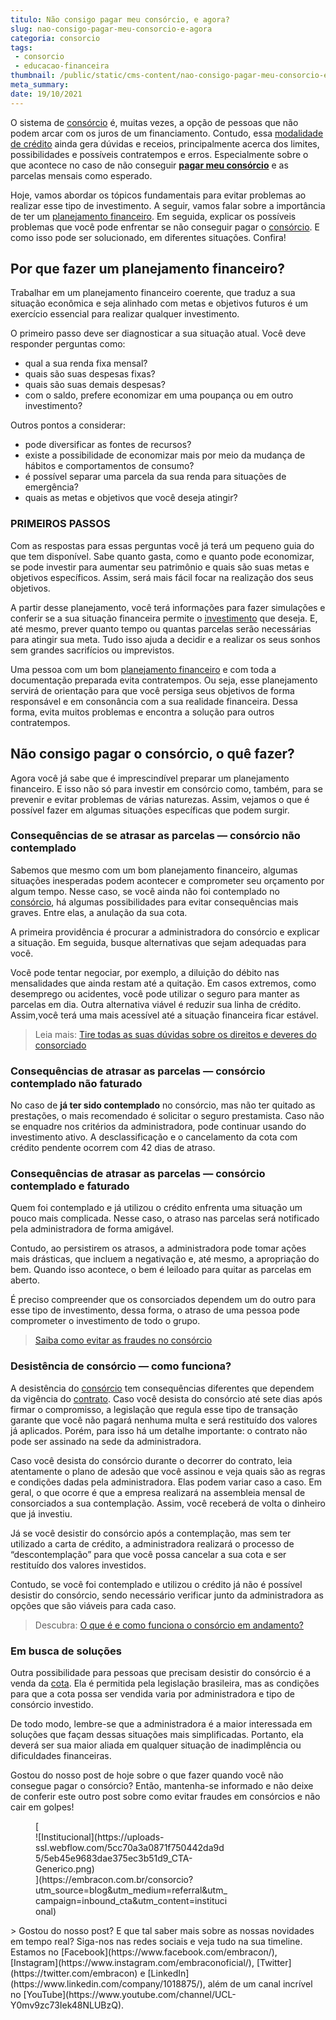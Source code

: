 ```yaml
---
titulo: Não consigo pagar meu consórcio, e agora?
slug: nao-consigo-pagar-meu-consorcio-e-agora
categoria: consorcio
tags:
 - consorcio
 - educacao-financeira
thumbnail: /public/static/cms-content/nao-consigo-pagar-meu-consorcio-e-agora.jpeg
meta_summary: 
date: 19/10/2021
---
```

O sistema de [consórcio](https://www.embracon.com.br/conhecaoconsorcio/o-que-e-consorcio) é, muitas vezes, a opção de pessoas que não podem arcar com os juros de um financiamento. Contudo, essa [modalidade de crédito](https://www.embracon.com.br/blog/tipos-de-consorcio) ainda gera dúvidas e receios, principalmente acerca dos limites, possibilidades e possíveis contratempos e erros. Especialmente sobre o que acontece no caso de não conseguir [**pagar meu consórcio**](https://www.embracon.com.br/blog/como-calcular-as-parcelas-no-consorcio) e as parcelas mensais como esperado.

Hoje, vamos abordar os tópicos fundamentais para evitar problemas ao realizar esse tipo de investimento. A seguir, vamos falar sobre a importância de ter um [planejamento financeiro](https://www.embracon.com.br/blog/planejamento-financeiro-um-guia-para-as-financas-nao-sairem-de-controle). Em seguida, explicar os possíveis problemas que você pode enfrentar se não conseguir pagar o [consórcio](https://www.embracon.com.br/blog/entenda-como-o-consorcio-pode-te-ajudar-a-manter-a-estabilidade-financeira). E como isso pode ser solucionado, em diferentes situações. Confira!

Por que fazer um planejamento financeiro?
-----------------------------------------

Trabalhar em um planejamento financeiro coerente, que traduz a sua situação econômica e seja alinhado com metas e objetivos futuros é um exercício essencial para realizar qualquer investimento.

O primeiro passo deve ser diagnosticar a sua situação atual. Você deve responder perguntas como:

- qual a sua renda fixa mensal?
- quais são suas despesas fixas?
- quais são suas demais despesas?
- com o saldo, prefere economizar em uma poupança ou em outro investimento?

Outros pontos a considerar:

- pode diversificar as fontes de recursos?
- existe a possibilidade de economizar mais por meio da mudança de hábitos e comportamentos de consumo?
- é possível separar uma parcela da sua renda para situações de emergência?
- quais as metas e objetivos que você deseja atingir?

### PRIMEIROS PASSOS

Com as respostas para essas perguntas você já terá um pequeno guia do que tem disponível. Sabe quanto gasta, como e quanto pode economizar, se pode investir para aumentar seu patrimônio e quais são suas metas e objetivos específicos. Assim, será mais fácil focar na realização dos seus objetivos.

A partir desse planejamento, você terá informações para fazer simulações e conferir se a sua situação financeira permite o [investimento](https://www.embracon.com.br/blog/8-motivos-que-comprovam-que-consorcio-e-investimento) que deseja. E, até mesmo, prever quanto tempo ou quantas parcelas serão necessárias para atingir sua meta. Tudo isso ajuda a decidir e a realizar os seus sonhos sem grandes sacrifícios ou imprevistos.

Uma pessoa com um bom [planejamento financeiro](https://www.embracon.com.br/blog/planeje-sua-vida-financeira-e-fique-sempre-no-azul) e com toda a documentação preparada evita contratempos. Ou seja, esse planejamento servirá de orientação para que você persiga seus objetivos de forma responsável e em consonância com a sua realidade financeira. Dessa forma, evita muitos problemas e encontra a solução para outros contratempos.

Não consigo pagar o consórcio, o quê fazer?
-------------------------------------------

Agora você já sabe que é imprescindível preparar um planejamento financeiro. E isso não só para investir em consórcio como, também, para se prevenir e evitar problemas de várias naturezas. Assim, vejamos o que é possível fazer em algumas situações específicas que podem surgir.

### Consequências de se atrasar as parcelas — consórcio não contemplado

Sabemos que mesmo com um bom planejamento financeiro, algumas situações inesperadas podem acontecer e comprometer seu orçamento por algum tempo. Nesse caso, se você ainda não foi contemplado no [consórcio](https://www.embracon.com.br/blog/quando-comecar-a-fazer-um-consorcio), há algumas possibilidades para evitar consequências mais graves. Entre elas, a anulação da sua cota.

A primeira providência é procurar a administradora do consórcio e explicar a situação. Em seguida, busque alternativas que sejam adequadas para você.

Você pode tentar negociar, por exemplo, a diluição do débito nas mensalidades que ainda restam até a quitação. Em casos extremos, como desemprego ou acidentes, você pode utilizar o seguro para manter as parcelas em dia. Outra alternativa viável é reduzir sua linha de crédito. Assim,você terá uma mais acessível até a situação financeira ficar estável.

> Leia mais: [Tire todas as suas dúvidas sobre os direitos e deveres do consorciado](https://www.embracon.com.br/blog/tire-todas-as-suas-duvidas-sobre-os-direitos-e-deveres-do-consorciado)

### Consequências de atrasar as parcelas — consórcio contemplado não faturado

No caso de **já ter sido contemplado** no consórcio, mas não ter quitado as prestações, o mais recomendado é solicitar o seguro prestamista. Caso não se enquadre nos critérios da administradora, pode continuar usando do investimento ativo. A desclassificação e o cancelamento da cota com crédito pendente ocorrem com 42 dias de atraso.

### Consequências de atrasar as parcelas — consórcio contemplado e faturado

Quem foi contemplado e já utilizou o crédito enfrenta uma situação um pouco mais complicada. Nesse caso, o atraso nas parcelas será notificado pela administradora de forma amigável.

Contudo, ao persistirem os atrasos, a administradora pode tomar ações mais drásticas, que incluem a negativação e, até mesmo, a apropriação do bem. Quando isso acontece, o bem é leiloado para quitar as parcelas em aberto.

É preciso compreender que os consorciados dependem um do outro para esse tipo de investimento, dessa forma, o atraso de uma pessoa pode comprometer o investimento de todo o grupo.

> [Saiba como evitar as fraudes no consórcio](https://www.embracon.com.br/blog/saiba-como-evitar-as-fraudes-no-consorcio)

### Desistência de consórcio — como funciona?

A desistência do [consórcio](https://www.embracon.com.br/blog/tudo-o-que-voce-precisa-saber-sobre-a-importancia-de-um-consultor-de-consorcio) tem consequências diferentes que dependem da vigência do [contrato](https://www.embracon.com.br/blog/saiba-o-que-avaliar-antes-de-assinar-um-contrato-de-consorcio). Caso você desista do consórcio até sete dias após firmar o compromisso, a legislação que regula esse tipo de transação garante que você não pagará nenhuma multa e será restituído dos valores já aplicados. Porém, para isso há um detalhe importante: o contrato não pode ser assinado na sede da administradora.

Caso você desista do consórcio durante o decorrer do contrato, leia atentamente o plano de adesão que você assinou e veja quais são as regras e condições dadas pela administradora. Elas podem variar caso a caso. Em geral, o que ocorre é que a empresa realizará na assembleia mensal de consorciados a sua contemplação. Assim, você receberá de volta o dinheiro que já investiu.

Já se você desistir do consórcio após a contemplação, mas sem ter utilizado a carta de crédito, a administradora realizará o processo de “descontemplação” para que você possa cancelar a sua cota e ser restituído dos valores investidos.

Contudo, se você foi contemplado e utilizou o crédito já não é possível desistir do consórcio, sendo necessário verificar junto da administradora as opções que são viáveis para cada caso.

> Descubra: [O que é e como funciona o consórcio em andamento?](https://www.embracon.com.br/blog/o-que-e-e-como-funciona-o-consorcio-em-andamento)

### Em busca de soluções

Outra possibilidade para pessoas que precisam desistir do consórcio é a venda da [cota](https://www.embracon.com.br/conhecaoconsorcio/posso-transferir-minha-cota-de-consorcio-para-outra-pessoa). Ela é permitida pela legislação brasileira, mas as condições para que a cota possa ser vendida varia por administradora e tipo de consórcio investido.

De todo modo, lembre-se que a administradora é a maior interessada em soluções que façam dessas situações mais simplificadas. Portanto, ela deverá ser sua maior aliada em qualquer situação de inadimplência ou dificuldades financeiras.

Gostou do nosso post de hoje sobre o que fazer quando você não consegue pagar o consórcio? Então, mantenha-se informado e não deixe de conferir este outro post sobre como evitar fraudes em consórcios e não cair em golpes!

<figure class="w-richtext-figure-type-image w-richtext-align-center" style="max-width:310px">[<div>![Institucional](https://uploads-ssl.webflow.com/5cc70a3a0871f750442da9d5/5eb45e9683dae375ec3b51d9_CTA-Generico.png)</div>](https://embracon.com.br/consorcio?utm_source=blog&utm_medium=referral&utm_campaign=inbound_cta&utm_content=institucional)</figure>> Gostou do nosso post? E que tal saber mais sobre as nossas novidades em tempo real? Siga-nos nas redes sociais e veja tudo na sua timeline. Estamos no [Facebook](https://www.facebook.com/embracon/), [Instagram](https://www.instagram.com/embraconoficial/), [Twitter](https://twitter.com/embracon) e [LinkedIn](https://www.linkedin.com/company/1018875/), além de um canal incrível no [YouTube](https://www.youtube.com/channel/UCL-Y0mv9zc73Iek48NLUBzQ).
